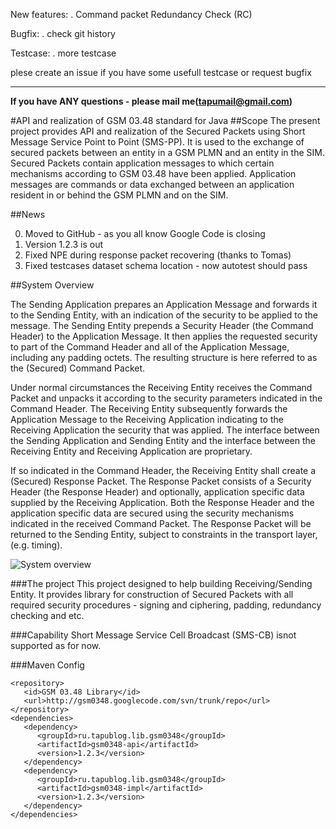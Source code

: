 New features:
  . Command packet Redundancy Check (RC) 

Bugfix:
  . check git history

Testcase:
  . more testcase

plese create an issue if you have some usefull testcase or request bugfix

-----------------------------------------------------------------
**If you have ANY questions - please mail me(tapumail@gmail.com)**

#API and realization of GSM 03.48 standard for Java
##Scope
The present project provides API and realization of the Secured Packets using Short Message Service Point to Point (SMS-PP). It is used to the exchange of secured packets between an entity in a GSM PLMN and an entity in the SIM. Secured Packets contain application messages to which certain mechanisms according to GSM 03.48 have been applied. Application messages are commands or data exchanged between an application resident in or behind the GSM PLMN and on the SIM.

##News

0. Moved to GitHub - as you all know Google Code is closing
0. Version 1.2.3 is out
0. Fixed NPE during response packet recovering (thanks to Tomas)
0. Fixed testcases dataset schema location - now autotest should pass

##System Overview

The Sending Application prepares an Application Message and forwards it to the Sending Entity, with an indication of the security to be applied to the message. The Sending Entity prepends a Security Header (the Command Header) to the Application Message. It then applies the requested security to part of the Command Header and all of the Application Message, including any padding octets. The resulting structure is here referred to as the (Secured) Command Packet.

Under normal circumstances the Receiving Entity receives the Command Packet and unpacks it according to the security parameters indicated in the Command Header. The Receiving Entity subsequently forwards the Application Message to the Receiving Application indicating to the Receiving Application the security that was applied. The interface between the Sending Application and Sending Entity and the interface between the Receiving Entity and Receiving Application are proprietary.

If so indicated in the Command Header, the Receiving Entity shall create a (Secured) Response Packet. The Response Packet consists of a Security Header (the Response Header) and optionally, application specific data supplied by the Receiving Application. Both the Response Header and the application specific data are secured using the security mechanisms indicated in the received Command Packet. The Response Packet will be returned to the Sending Entity, subject to constraints in the transport layer, (e.g. timing).

![System overview](http://gsm0348.googlecode.com/files/1.png)

###The project
This project designed to help building Receiving/Sending Entity. It provides library for construction of Secured Packets with all required security procedures - signing and ciphering, padding, redundancy checking and etc.

###Capability
Short Message Service Cell Broadcast (SMS-CB) isnot supported as for now.

###Maven Config
```
<repository>
   <id>GSM 03.48 Library</id>
   <url>http://gsm0348.googlecode.com/svn/trunk/repo</url>
</repository>
<dependencies>
   <dependency>
      <groupId>ru.tapublog.lib.gsm0348</groupId>
      <artifactId>gsm0348-api</artifactId>
      <version>1.2.3</version>
   </dependency>
   <dependency>
      <groupId>ru.tapublog.lib.gsm0348</groupId>
      <artifactId>gsm0348-impl</artifactId>
      <version>1.2.3</version>
   </dependency>
</dependencies>
```

